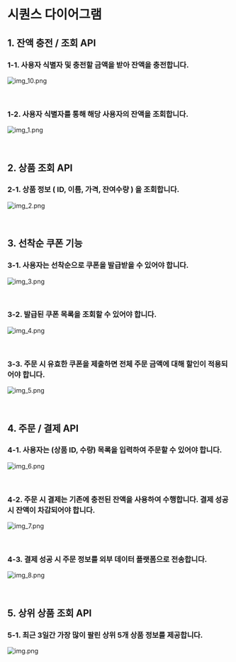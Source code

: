 # 시퀀스 다이어그램

## 1. 잔액 충전 / 조회 API
### 1-1. 사용자 식별자 및 충전할 금액을 받아 잔액을 충전합니다.
![img_10.png](image/sequence/img_10.png)

<br>

### 1-2. 사용자 식별자를 통해 해당 사용자의 잔액을 조회합니다.
![img_1.png](image/sequence/img_1.png)

<br>

## 2. 상품 조회 API
### 2-1. 상품 정보 ( ID, 이름, 가격, 잔여수량 ) 을 조회합니다.
![img_2.png](image/sequence/img_2.png)

<br>

## 3. 선착순 쿠폰 기능
### 3-1. 사용자는 선착순으로 쿠폰을 발급받을 수 있어야 합니다.
![img_3.png](image/sequence/img_3.png)

<br>

### 3-2. 발급된 쿠폰 목록을 조회할 수 있어야 합니다.
![img_4.png](image/sequence/img_4.png)

<br>

### 3-3. 주문 시 유효한 쿠폰을 제출하면 전체 주문 금액에 대해 할인이 적용되어야 합니다.
![img_5.png](image/sequence/img_5.png)

<br>

## 4. 주문 / 결제 API
### 4-1. 사용자는 (상품 ID, 수량) 목록을 입력하여 주문할 수 있어야 합니다.
![img_6.png](image/sequence/img_6.png)

<br>

### 4-2. 주문 시 결제는 기존에 충전된 잔액을 사용하여 수행합니다. 결제 성공 시 잔액이 차감되어야 합니다.
![img_7.png](image/sequence/img_7.png)

<br>

### 4-3. 결제 성공 시 주문 정보를 외부 데이터 플랫폼으로 전송합니다.
![img_8.png](image/sequence/img_8.png)

<br>

## 5. 상위 상품 조회 API
### 5-1. 최근 3일간 가장 많이 팔린 상위 5개 상품 정보를 제공합니다.
![img.png](image/sequence/img_9.png)